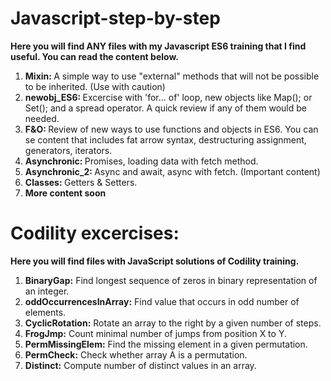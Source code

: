 # Javascript-step-by-step
<b>Here you will find ANY files with my Javascript ES6 training that I find useful. You can read the content below.</b>

1) <b>Mixin: </b> A simple way to use "external" methods that will not be possible to be inherited. (Use with caution)
2) <b>newobj_ES6: </b> Excercise with <l>'for... of'</l> loop, new objects like <l>Map();</l> or <l>Set();</l> and a <l>spread operator</l>. A quick review if any of them would be needed.
3) <b>F&O: </b> Review of new ways to use functions and objects in ES6. You can se content that includes <l>fat arrow syntax, destructuring assignment, generators, iterators.</l> 
4) <b>Asynchronic: </b> Promises, loading data with fetch method.
5) <b>Asynchronic_2: </b> Async and await, async with fetch. (Important content)
6) <b>Classes: </b> Getters & Setters.
7) <b>More content soon</b>

# Codility excercises:
<b>Here you will find files with JavaScript solutions of Codility training.</b>
1) <b>BinaryGap:</b> Find longest sequence of zeros in binary representation of an integer.
2) <b>oddOccurrencesInArray:</b> Find value that occurs in odd number of elements.
3) <b>CyclicRotation:</b> Rotate an array to the right by a given number of steps.
4) <b>FrogJmp:</b> Count minimal number of jumps from position X to Y.
5) <b>PermMissingElem:</b> Find the missing element in a given permutation.
6) <b>PermCheck:</b> Check whether array A is a permutation.
7) <b>Distinct:</b> Compute number of distinct values in an array.
